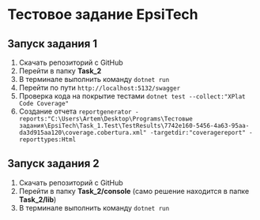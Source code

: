 # Тестовое задание EpsiTech

## Запуск задания 1

1. Скачать репозиторий с GitHub
2. Перейти в папку **Task_2**
3. В терминале выполнить команду ```dotnet run```
4. Перейти по пути ```http://localhost:5132/swagger```
5. Проверка кода на покрытие тестами ```dotnet test --collect:"XPlat Code Coverage"```
6. Создание отчета ```reportgenerator -reports:"C:\Users\Artem\Desktop\Programs\Тестовые задания\EpsiTech\Task_1.Test\TestResults\7742e160-5456-4a63-95aa-da3d915aa120\coverage.cobertura.xml" -targetdir:"coveragereport" -reporttypes:Html```

## Запуск задания 2

1. Скачать репозиторий с GitHub
2. Перейти в папку **Task_2/console** (само решение находится в папке **Task_2/lib**)
3. В терминале выполнить команду ```dotnet run```
